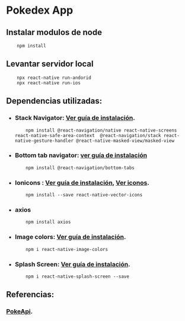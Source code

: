 # Pokedex App

## Instalar modulos de node
```
    npm install
```

## Levantar servidor local
```
    npx react-native run-andorid
    npx react-native run-ios
```

## Dependencias utilizadas:
- ### Stack Navigator: [Ver guía  de instalación](https://reactnavigation.org/docs/stack-navigator/).
    ```
        npm install @react-navigation/native react-native-screens react-native-safe-area-context  @react-navigation/stack react-native-gesture-handler @react-native-masked-view/masked-view
    ```
- ### Bottom tab navigator: [ver guía de instalación](https://reactnavigation.org/docs/bottom-tab-navigator/)
    ```
        npm install @react-navigation/bottom-tabs
    ```
- ### Ionicons : [Ver guía de instalación](https://github.com/oblador/react-native-vector-icons), [Ver iconos](http://oblador.github.io/react-native-vector-icons/).
    ```
        npm install --save react-native-vector-icons
    ```
- ### axios
    ```
        npm install axios
    ```
- ### Image colors: [Ver guía de instalación](https://www.npmjs.com/package/react-native-image-colors).
    ```
        npm i react-native-image-colors
    ```
- ### Splash Screen: [Ver guía de instalación](https://github.com/crazycodeboy/react-native-splash-screen).
    ```
        npm i react-native-splash-screen --save
    ```

## Referencias:
### [PokeApi](https://pokeapi.co/).
